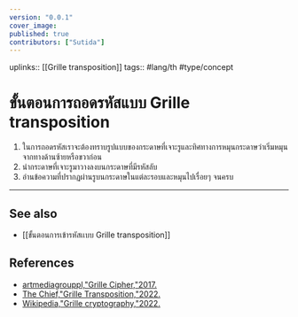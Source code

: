 ```yaml
---
version: "0.0.1"
cover_image:
published: true
contributors: ["Sutida"]
---
```

uplinks:: [[Grille transposition]]
tags:: #lang/th #type/concept

# ขั้นตอนการถอดรหัสแบบ Grille transposition
1. ในการถอดรหัสเราจะต้องทราบรูปแบบของกระดาษที่เจาะรูและทิศทางการหมุนกระดาษว่าเริ่มหมุนจากทางด้านซ้ายหรือขวาก่อน
2. นำกระดาษที่เจาะรูมาวางลงบนกระดาษที่มีรหัสลับ
3. อ่านข้อความที่ปรากฏผ่านรูบนกระดาษในแต่ละรอบและหมุนไปเรื่อยๆ จนครบ
 
---
## See also
- [[ขั้นตอนการเข้ารหัสเเบบ Grille transposition]]
## References
- [artmediagrouppl,"Grille Cipher,"2017.](https://youtu.be/IbmOJEGFlK4)
- [The Chief,"Grille Transposition,"2022.](https://theblackchamber552383191.wordpress.com/2020/11/18/grille-transposition/)
- [Wikipedia,"Grille cryptography,"2022.](https://en.wikipedia.org/wiki/Grille_(cryptography))
